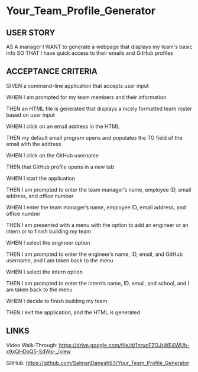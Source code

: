 # Your_Team_Profile_Generator

## USER STORY

AS A manager
I WANT to generate a webpage that displays my team's basic info
SO THAT I have quick access to their emails and GitHub profiles


## ACCEPTANCE CRITERIA

GIVEN a command-line application that accepts user input

WHEN I am prompted for my team members and their information

THEN an HTML file is generated that displays a nicely formatted team roster based on user input

WHEN I click on an email address in the HTML

THEN my default email program opens and populates the TO field of the email with the address

WHEN I click on the GitHub username

THEN that GitHub profile opens in a new tab

WHEN I start the application

THEN I am prompted to enter the team manager’s name, employee ID, email address, and office number

WHEN I enter the team manager’s name, employee ID, email address, and office number

THEN I am presented with a menu with the option to add an engineer or an intern or to finish building my team

WHEN I select the engineer option

THEN I am prompted to enter the engineer’s name, ID, email, and GitHub username, and I am taken back to the menu

WHEN I select the intern option

THEN I am prompted to enter the intern’s name, ID, email, and school, and I am taken back to the menu

WHEN I decide to finish building my team

THEN I exit the application, and the HTML is generated


## LINKS 

Video Walk-Through: https://drive.google.com/file/d/1nrucFZOJrWE4WUh-x9xQHDxQ5-SdWs-_/view

GitHub: https://github.com/SalmanDanesh93/Your_Team_Profile_Generator
